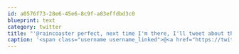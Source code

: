 ```yaml
---
id: a0576f73-28e6-45e6-8c9f-a83effdbd3c0
blueprint: text
category: twitter
title: "'@raincoaster perfect, next time I'm there, I'll tweet about the coffee shop lady who's roller-bag is in my way. :)"
caption: '<span class="username username_linked">@<a href="https://twitter.com/raincoaster" title="raincoaster">raincoaster</a></span> perfect, next time I''m there, I''ll tweet about the coffee shop lady who''s roller-bag is in my way. :)'
---
```

